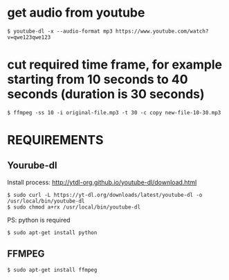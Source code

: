 # get audio from youtube

	$ youtube-dl -x --audio-format mp3 https://www.youtube.com/watch?v=qwe123qwe123

# cut required time frame, for example starting from 10 seconds to 40 seconds (duration is 30 seconds)

	$ ffmpeg -ss 10 -i original-file.mp3 -t 30 -c copy new-file-10-30.mp3

# REQUIREMENTS
## Yourube-dl

Install process: http://ytdl-org.github.io/youtube-dl/download.html

	$ sudo curl -L https://yt-dl.org/downloads/latest/youtube-dl -o /usr/local/bin/youtube-dl
	$ sudo chmod a+rx /usr/local/bin/youtube-dl

PS: python is required

	$ sudo apt-get install python	


## FFMPEG

	$ sudo apt-get install ffmpeg
